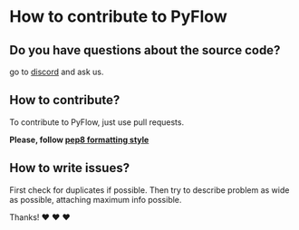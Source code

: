 # **How to contribute to PyFlow**

## Do you have questions about the source code?

go to [discord](https://discord.gg/SwmkqMj) and ask us.

## **How to contribute?**

To contribute to PyFlow, just use pull requests.

**Please, follow [pep8 formatting style](https://www.python.org/dev/peps/pep-0008/)**

## **How to write issues?**

First check for duplicates if possible.
Then try to describe problem as wide as possible,
attaching maximum info possible.

Thanks! :heart: :heart: :heart:
